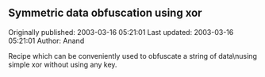 ## Symmetric data obfuscation using xor

Originally published: 2003-03-16 05:21:01
Last updated: 2003-03-16 05:21:01
Author: Anand 

Recipe which can be conveniently used to obfuscate a string of data\nusing simple xor without using any key.